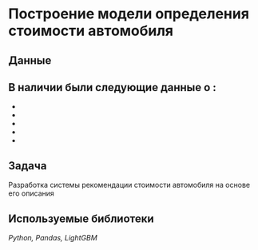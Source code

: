 # Построение модели определения стоимости автомобиля


## Данные

В наличии были следующие данные о :
- 
- 
- 
- 
- 
- 

## Задача

Разработка системы рекомендации стоимости автомобиля на основе его описания

## Используемые библиотеки
*Python, Pandas, LightGBM*

